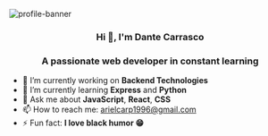 ![profile-banner]("https://ar.catalyst.concentrix.com/wp-content/uploads/2019/10/front-end-developer-1609x555.png")
<h3 align="center">Hi 👋, I'm Dante Carrasco</h1>
<h3 align="center">A passionate web developer in constant learning</h3>

- 🔭 I’m currently working on **Backend Technologies**
- 🌱 I’m currently learning **Express** and **Python**
- 💬 Ask me about **JavaScript**, **React**, **CSS**
- 📫 How to reach me: [arielcarp1996@gmail.com](arielcarp1996@gmail.com)
- ⚡ Fun fact: **I love black humor 😁**
<!--
**ariel96carp/ariel96carp** is a ✨ _special_ ✨ repository because its `README.md` (this file) appears on your GitHub profile.

Here are some ideas to get you started:

- 🔭 I’m currently working on ...
- 🌱 I’m currently learning ...
- 👯 I’m looking to collaborate on ...
- 🤔 I’m looking for help with ...
- 💬 Ask me about ...
- 📫 How to reach me: ...
- 😄 Pronouns: ...
- ⚡ Fun fact: ...
-->

